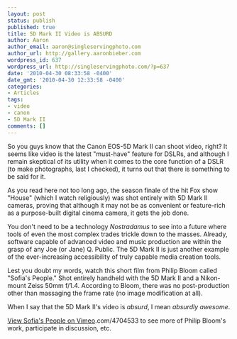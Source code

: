 ```yaml
---
layout: post
status: publish
published: true
title: 5D Mark II Video is ABSURD
author: Aaron
author_email: aaron@singleservingphoto.com
author_url: http://gallery.aaronbieber.com
wordpress_id: 637
wordpress_url: http://singleservingphoto.com/?p=637
date: '2010-04-30 08:33:58 -0400'
date_gmt: '2010-04-30 12:33:58 -0400'
categories:
- Articles
tags:
- video
- canon
- 5D Mark II
comments: []
---
```

So you guys know that the Canon EOS-5D Mark II can shoot video, right?
It seems like video is the latest "must-have" feature for DSLRs, and
although I remain skeptical of its utility when it comes to the core
function of a DSLR (to make photographs, last I checked), it turns out
that there is something to be said for it.

As you read here not too long ago, the season finale of the hit Fox show
"House" (which I watch religiously) was shot entirely with 5D Mark II
cameras, proving that although it may not be as convenient or
feature-rich as a purpose-built digital cinema camera, it gets the job
done.

You don't need to be a technology _Nostradamus_ to see into a future
where tools of even the most complex trades trickle down to the masses.
Already, software capable of advanced video and music production are
within the grasp of any Joe (or Jane) Q. Public. The 5D Mark II is just
another example of the ever-increasing accessibility of truly capable
media creation tools.

Lest you doubt my words, watch this short film from Philip Bloom called
"Sofia's People." Shot entirely handheld with the 5D Mark II and a
Nikon-mount Zeiss 50mm f/1.4. According to Bloom, there was no
post-production other than massaging the frame rate (no image
modification at all).

When I say that the 5D Mark II's video is _absurd_, I mean _absurdly
awesome_.

[View Sofia's People on Vimeo](http://vimeo).com/4704533 to see more of
Philip Bloom's work, participate in discussion, etc.
